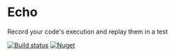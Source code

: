 # Echo

Record your code's execution and replay them in a test

[![Build status](https://img.shields.io/appveyor/ci/daulet/echo/master.svg)](https://ci.appveyor.com/project/daulet/echo)
[![Nuget](https://img.shields.io/nuget/v/Echo.svg)](https://www.nuget.org/packages/echo/)
